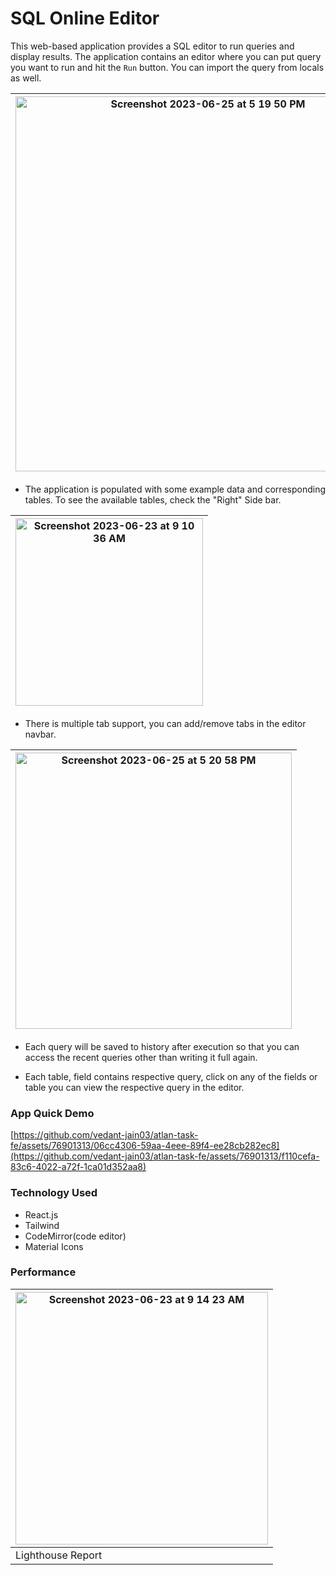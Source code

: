 # SQL Online Editor 

This web-based application provides a SQL editor to run queries and display results. The application contains an editor where you can put query you want to run and hit the `Run` button. You can import the query from locals as well. 

|<img width="600" alt="Screenshot 2023-06-25 at 5 19 50 PM" src="https://github.com/vedant-jain03/atlan-task-fe/assets/76901313/02121c41-f3fc-4bbb-ae05-3626eda46c16">|
|-|

- The application is populated with some example data and corresponding tables. To see the available tables, check the "Right" Side bar.
  
|<img width="300" alt="Screenshot 2023-06-23 at 9 10 36 AM" src="https://github.com/vedant-jain03/atlan-task-fe/assets/76901313/b1fb9ec0-96d7-4e4e-80cc-3dd10e15f22a">|
|-|

- There is multiple tab support, you can add/remove tabs in the editor navbar.

|<img width="442" alt="Screenshot 2023-06-25 at 5 20 58 PM" src="https://github.com/vedant-jain03/atlan-task-fe/assets/76901313/b71f385f-416b-4826-a991-d8d713a4475a">|
|-|

- Each query will be saved to history after execution so that you can access the recent queries other than writing it full again.

- Each table, field contains respective query, click on any of the fields or table you can view the respective query in the editor.

### App Quick Demo

[https://github.com/vedant-jain03/atlan-task-fe/assets/76901313/06cc4306-59aa-4eee-89f4-ee28cb282ec8](https://github.com/vedant-jain03/atlan-task-fe/assets/76901313/f110cefa-83c6-4022-a72f-1ca01d352aa8)


### Technology Used
- React.js
- Tailwind
- CodeMirror(code editor)
- Material Icons

### Performance

|<img width="404" alt="Screenshot 2023-06-23 at 9 14 23 AM" src="https://github.com/vedant-jain03/atlan-task-fe/assets/76901313/2bc66a42-0d26-4efc-8d4c-8f9beda7d63c">|
|-|
|Lighthouse Report|


